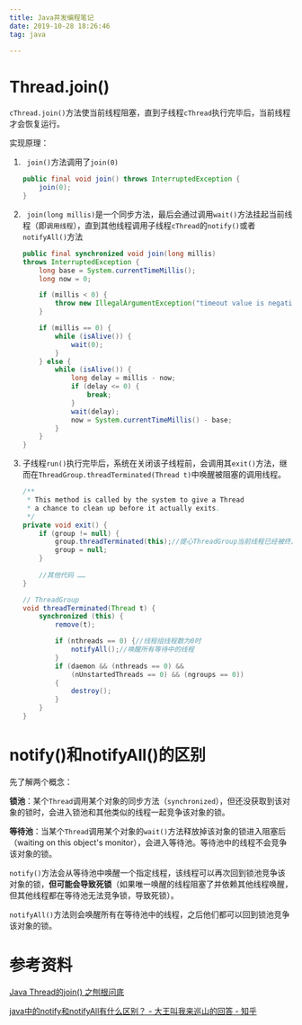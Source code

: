```yaml
---
title: Java并发编程笔记
date: 2019-10-28 18:26:46
tag: java

---
```


# Thread.join()

`cThread.join()`方法使当前线程阻塞，直到子线程`cThread`执行完毕后，当前线程才会恢复运行。

实现原理：

1. ` join()`方法调用了`join(0)`

   ```java
   public final void join() throws InterruptedException {
       join(0);
   }
   ```

2. ` join(long millis)`是一个同步方法，最后会通过调用`wait()`方法挂起当前线程（即`调用线程`），直到其他线程调用子线程`cThread`的`notify()`或者`notifyAll()`方法

   ```java
   public final synchronized void join(long millis)
   throws InterruptedException {
       long base = System.currentTimeMillis();
       long now = 0;
   
       if (millis < 0) {
           throw new IllegalArgumentException("timeout value is negative");
       }
   
       if (millis == 0) {
           while (isAlive()) {
               wait(0);
           }
       } else {
           while (isAlive()) {
               long delay = millis - now;
               if (delay <= 0) {
                   break;
               }
               wait(delay);
               now = System.currentTimeMillis() - base;
           }
       }
   }
   ```

3. 子线程`run()`执行完毕后，系统在关闭该子线程前，会调用其`exit()`方法，继而在`ThreadGroup.threadTerminated(Thread t)`中唤醒被阻塞的调用线程。

   ```java
   /**
    * This method is called by the system to give a Thread
    * a chance to clean up before it actually exits.
    */
   private void exit() {
       if (group != null) {
           group.threadTerminated(this);//提心ThreadGroup当前线程已经被终止
           group = null;
       }
       
       //其他代码 ……
   }
   
   // ThreadGroup
   void threadTerminated(Thread t) {
       synchronized (this) {
           remove(t);
   
           if (nthreads == 0) {//线程组线程数为0时
               notifyAll();//唤醒所有等待中的线程
           }
           if (daemon && (nthreads == 0) &&
               (nUnstartedThreads == 0) && (ngroups == 0))
           {
               destroy();
           }
       }
   }
   ```

   

# notify()和notifyAll()的区别

先了解两个概念：

**锁池**：某个`Thread`调用某个对象的同步方法（`synchronized`），但还没获取到该对象的锁时，会进入锁池和其他类似的线程一起竞争该对象的锁。

**等待池**：当某个`Thread`调用某个对象的`wait()`方法释放掉该对象的锁进入阻塞后（waiting on this object's monitor），会进入等待池。等待池中的线程不会竞争该对象的锁。



`notify()`方法会从等待池中唤醒一个指定线程，该线程可以再次回到锁池竞争该对象的锁，**但可能会导致死锁**（如果唯一唤醒的线程阻塞了并依赖其他线程唤醒，但其他线程都在等待池无法竞争锁，导致死锁）。

`notifyAll()`方法则会唤醒所有在等待池中的线程，之后他们都可以回到锁池竞争该对象的锁。

# 参考资料

[Java Thread的join() 之刨根问底](https://juejin.im/post/5b3054c66fb9a00e4d53ef75#heading-2 )

[java中的notify和notifyAll有什么区别？ - 大王叫我来巡山的回答 - 知乎]( https://www.zhihu.com/question/37601861/answer/145545371 )
